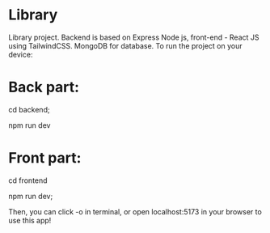 # Library
Library project. Backend is based on Express Node js, front-end - React JS using TailwindCSS. MongoDB for database.
To run the project on your device:

# Back part:
cd backend;

npm run dev
# Front part: 
cd frontend

npm run dev;

Then, you can click -o in terminal, or open localhost:5173 in your browser to use this app!
